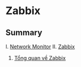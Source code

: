 <h1> Zabbix </h1>

<h2>Summary</h2>

I. [Network Monitor](Network-Monitor/Network-monitor.md)
II. [Zabbix](Zabbix)

1. [Tổng quan về Zabbix](Zabbix/Information.md)